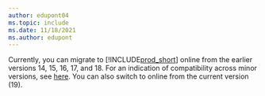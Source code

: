 ```yaml
---
author: edupont04
ms.topic: include
ms.date: 11/18/2021
ms.author: edupont
---
```

Currently, you can migrate to [!INCLUDE[prod_short](prod_short.md)] online from the earlier versions 14, 15, 16, 17, and 18. For an indication of compatibility across minor versions, see [here](../upgrade/upgrade-v14-v15-compatibility.md). You can also switch to online from the current version (19).